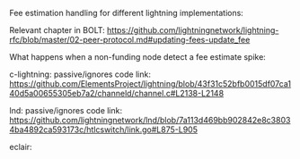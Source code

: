 
Fee estimation handling for different lightning implementations:

Relevant chapter in BOLT: https://github.com/lightningnetwork/lightning-rfc/blob/master/02-peer-protocol.md#updating-fees-update_fee

What happens when a non-funding node detect a fee estimate spike:

c-lightning: passive/ignores
code link: https://github.com/ElementsProject/lightning/blob/43f31c52bfb0015df07ca140d5a00655305eb7a2/channeld/channel.c#L2138-L2148

lnd: passive/ignores
code link: https://github.com/lightningnetwork/lnd/blob/7a113d469bb902842e8c38034ba4892ca593173c/htlcswitch/link.go#L875-L905

eclair:
